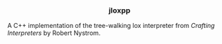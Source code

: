 <div align="center">

### jloxpp

</div>

A C++ implementation of the tree-walking lox interpreter from *Crafting
Interpreters* by Robert Nystrom. 

